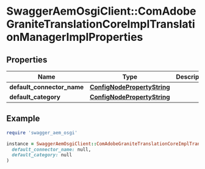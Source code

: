 # SwaggerAemOsgiClient::ComAdobeGraniteTranslationCoreImplTranslationManagerImplProperties

## Properties

| Name | Type | Description | Notes |
| ---- | ---- | ----------- | ----- |
| **default_connector_name** | [**ConfigNodePropertyString**](ConfigNodePropertyString.md) |  | [optional] |
| **default_category** | [**ConfigNodePropertyString**](ConfigNodePropertyString.md) |  | [optional] |

## Example

```ruby
require 'swagger_aem_osgi'

instance = SwaggerAemOsgiClient::ComAdobeGraniteTranslationCoreImplTranslationManagerImplProperties.new(
  default_connector_name: null,
  default_category: null
)
```

